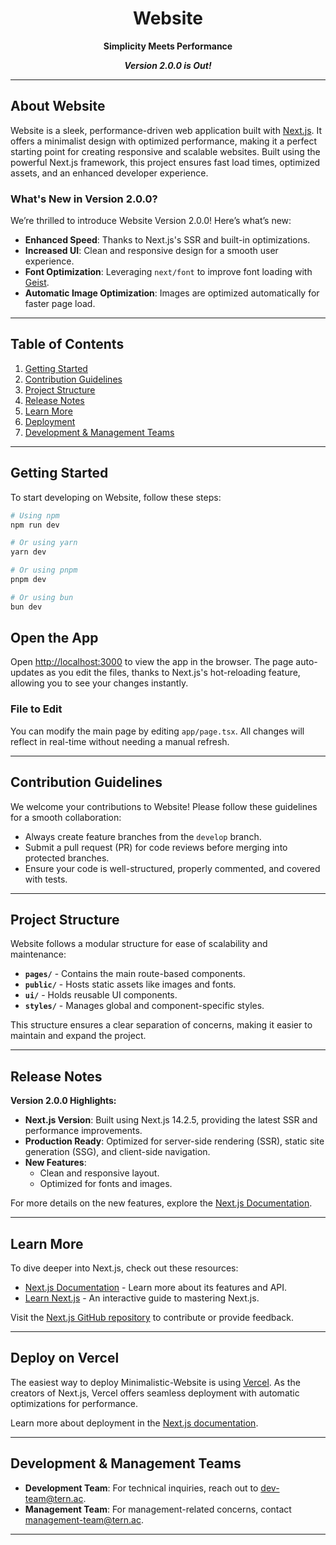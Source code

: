 
<div align="center">

  # Website
  
  **Simplicity Meets Performance**
  
  **_Version 2.0.0 is Out!_**
</div>

---

## About Website

Website is a sleek, performance-driven web application built with [Next.js](https://nextjs.org/). It offers a minimalist design with optimized performance, making it a perfect starting point for creating responsive and scalable websites. Built using the powerful Next.js framework, this project ensures fast load times, optimized assets, and an enhanced developer experience.

### **What's New in Version 2.0.0?**

We’re thrilled to introduce Website Version 2.0.0! Here’s what’s new:

- **Enhanced Speed**: Thanks to Next.js's SSR and built-in optimizations.
- **Increased UI**: Clean and responsive design for a smooth user experience.
- **Font Optimization**: Leveraging `next/font` to improve font loading with [Geist](https://vercel.com/font).
- **Automatic Image Optimization**: Images are optimized automatically for faster page load.

---

## Table of Contents

1. [Getting Started](#getting-started)
2. [Contribution Guidelines](#contribution-guidelines)
3. [Project Structure](#project-structure)
4. [Release Notes](#release-notes)
5. [Learn More](#learn-more)
6. [Deployment](#deploy-on-vercel)
7. [Development & Management Teams](#development--management-teams)

---

## Getting Started

To start developing on Website, follow these steps:

```bash
# Using npm
npm run dev

# Or using yarn
yarn dev

# Or using pnpm
pnpm dev

# Or using bun
bun dev
```

## Open the App

Open [http://localhost:3000](http://localhost:3000) to view the app in the browser. The page auto-updates as you edit the files, thanks to Next.js's hot-reloading feature, allowing you to see your changes instantly.

### File to Edit

You can modify the main page by editing `app/page.tsx`. All changes will reflect in real-time without needing a manual refresh.

---

## Contribution Guidelines

We welcome your contributions to Website! Please follow these guidelines for a smooth collaboration:

- Always create feature branches from the `develop` branch.
- Submit a pull request (PR) for code reviews before merging into protected branches.
- Ensure your code is well-structured, properly commented, and covered with tests.

---

## Project Structure

Website follows a modular structure for ease of scalability and maintenance:

- **`pages/`** - Contains the main route-based components.
- **`public/`** - Hosts static assets like images and fonts.
- **`ui/`** - Holds reusable UI components.
- **`styles/`** - Manages global and component-specific styles.

This structure ensures a clear separation of concerns, making it easier to maintain and expand the project.

---

## Release Notes

**Version 2.0.0 Highlights:**

- **Next.js Version**: Built using Next.js 14.2.5, providing the latest SSR and performance improvements.
- **Production Ready**: Optimized for server-side rendering (SSR), static site generation (SSG), and client-side navigation.
- **New Features**:
  - Clean and responsive layout.
  - Optimized for fonts and images.

For more details on the new features, explore the [Next.js Documentation](https://nextjs.org/docs).

---

## Learn More

To dive deeper into Next.js, check out these resources:

- [Next.js Documentation](https://nextjs.org/docs) - Learn more about its features and API.
- [Learn Next.js](https://nextjs.org/learn) - An interactive guide to mastering Next.js.

Visit the [Next.js GitHub repository](https://github.com/vercel/next.js) to contribute or provide feedback.

---

## Deploy on Vercel

The easiest way to deploy Minimalistic-Website is using [Vercel](https://vercel.com/new?utm_medium=default-template&filter=next.js&utm_source=create-next-app&utm_campaign=create-next-app-readme). As the creators of Next.js, Vercel offers seamless deployment with automatic optimizations for performance.

Learn more about deployment in the [Next.js documentation](https://nextjs.org/docs/app/building-your-application/deploying).

---

## Development & Management Teams

- **Development Team**: For technical inquiries, reach out to [dev-team@tern.ac](mailto:dev-team@tern.ac).
- **Management Team**: For management-related concerns, contact [management-team@tern.ac](mailto:management-team@tern.ac).

---
